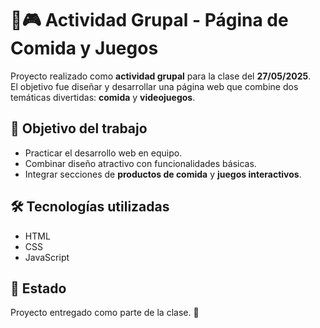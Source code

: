 # 🍕🎮 Actividad Grupal - Página de Comida y Juegos

Proyecto realizado como **actividad grupal** para la clase del **27/05/2025**.  
El objetivo fue diseñar y desarrollar una página web que combine dos temáticas divertidas: **comida** y **videojuegos**.

## 🎯 Objetivo del trabajo
- Practicar el desarrollo web en equipo.
- Combinar diseño atractivo con funcionalidades básicas.
- Integrar secciones de **productos de comida** y **juegos interactivos**.

## 🛠️ Tecnologías utilizadas
- HTML
- CSS
- JavaScript

## 📌 Estado
Proyecto entregado como parte de la clase. 🚀
